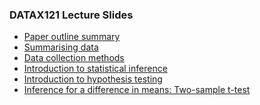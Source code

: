 ### DATAX121 Lecture Slides

- [Paper outline summary](https://dke-chan.github.io/DATAX121/T00-Introduction.html)
- [Summarising data](https://dke-chan.github.io/DATAX121/T01-Exploring-Data.html)
- [Data collection methods](https://dke-chan.github.io/DATAX121/T02-Data-Collection.html)
- [Introduction to statistical inference](https://dke-chan.github.io/DATAX121/T03-Introduction-to-Statisitical-Inference.html)
- [Introduction to hypothesis testing](https://dke-chan.github.io/DATAX121/T04A-Introduction-to-Hypothesis-Testing)
- [Inference for a difference in means: Two-sample t-test](https://dke-chan.github.io/DATAX121/T04B-Two-Sample-t-Test)

<!--
**dke-chan/dke-chan** is a ✨ _special_ ✨ repository because its `README.md` (this file) appears on your GitHub profile.

Here are some ideas to get you started:

- 🔭 I’m currently working on ...
- 🌱 I’m currently learning ...
- 👯 I’m looking to collaborate on ...
- 🤔 I’m looking for help with ...
- 💬 Ask me about ...
- 📫 How to reach me: ...
- 😄 Pronouns: ...
- ⚡ Fun fact: ...
-->
